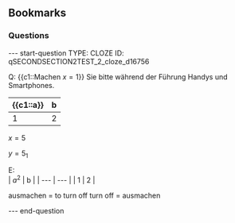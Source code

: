 ## Bookmarks

### Questions


--- start-question
TYPE: CLOZE
ID: qSECONDSECTION2TEST_2_cloze_d16756

Q: {{c1::Machen $x=1$}} Sie bitte während der Führung Handys und Smartphones.

| {{c1::a}}   | b   |
| --- | --- |
| 1   | 2   |



$x=5$

$y=5_{1}$




E:  
| $a^2$  | b  |
| --- | --- |
| 1   | 2   |

ausmachen = to turn off
turn off = ausmachen

--- end-question
